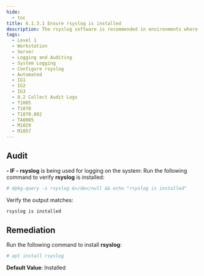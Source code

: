 ```yaml
---
hide:
  - toc
title: 6.1.3.1 Ensure rsyslog is installed
description: The rsyslog software is recommended in environments where journald does not meet operation requirements.
tags:
  - Level 1
  - Workstation
  - Server
  - Logging and Auditing
  - System Logging
  - Configure rsyslog
  - Automated
  - IG1
  - IG2
  - IG3
  - 8.2 Collect Audit Logs
  - T1005
  - T1070
  - T1070.002
  - TA0005
  - M1029
  - M1057
---
```


## Audit
**- IF - rsyslog** is being used for logging on the system:
Run the following command to verify **rsyslog** is installed:
```bash
# dpkg-query -s rsyslog &>/dev/null && echo "rsyslog is installed"
```
Verify the output matches:
```bash
rsyslog is installed
```

## Remediation
Run the following command to install **rsyslog**:
```bash
# apt install rsyslog
```

**Default Value**:
Installed
